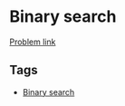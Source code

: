 # Binary search

[Problem link](https://leetcode.com/problems/binary-search)

## Tags

* [Binary search](/README.md#Binary_search)

